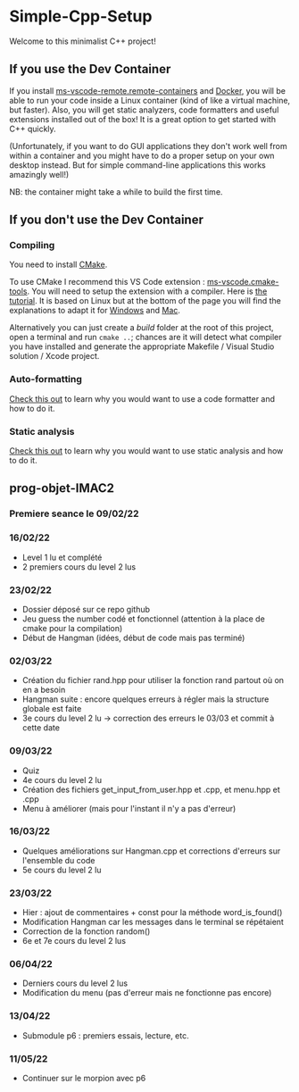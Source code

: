 # Simple-Cpp-Setup

Welcome to this minimalist C++ project!

## If you use the Dev Container

If you install [ms-vscode-remote.remote-containers](https://marketplace.visualstudio.com/items?itemName=ms-vscode-remote.remote-containers) and [Docker](https://www.docker.com/products/docker-desktop), you will be able to run your code inside a Linux container (kind of like a virtual machine, but faster). Also, you will get static analyzers, code formatters and useful extensions installed out of the box! It is a great option to get started with C++ quickly.

(Unfortunately, if you want to do GUI applications they don't work well from within a container and you might have to do a proper setup on your own desktop instead. But for simple command-line applications this works amazingly well!)

NB: the container might take a while to build the first time.

## If you don't use the Dev Container

### Compiling

You need to install [CMake](https://cmake.org/download/).

To use CMake I recommend this VS Code extension : [ms-vscode.cmake-tools](https://marketplace.visualstudio.com/items?itemName=ms-vscode.cmake-tools). You will need to setup the extension with a compiler. Here is [the tutorial](https://code.visualstudio.com/docs/cpp/cmake-linux). It is based on Linux but at the bottom of the page you will find the explanations to adapt it for [Windows](https://code.visualstudio.com/docs/cpp/config-msvc) and [Mac](https://code.visualstudio.com/docs/cpp/config-clang-mac).

Alternatively you can just create a *build* folder at the root of this project, open a terminal and run `cmake ..`; chances are it will detect what compiler you have installed and generate the appropriate Makefile / Visual Studio solution / Xcode project.

### Auto-formatting

[Check this out](https://julesfouchy.github.io//Learn--Clean-Code-With-Cpp/lessons/formatting-tool) to learn why you would want to use a code formatter and how to do it.

### Static analysis

[Check this out](https://julesfouchy.github.io/Learn--Clean-Code-With-Cpp/lessons/static-analysis-and-sanitizers) to learn why you would want to use static analysis and how to do it.



## prog-objet-IMAC2

### Premiere seance le 09/02/22

### 16/02/22
- Level 1 lu et complété
- 2 premiers cours du level 2 lus

### 23/02/22
- Dossier déposé sur ce repo github
- Jeu guess the number codé et fonctionnel (attention à la place de cmake pour la compilation)
- Début de Hangman (idées, début de code mais pas terminé)

### 02/03/22
- Création du fichier rand.hpp pour utiliser la fonction rand partout où on en a besoin
- Hangman suite : encore quelques erreurs à régler mais la structure globale est faite
- 3e cours du level 2 lu
-> correction des erreurs le 03/03 et commit à cette date

### 09/03/22
- Quiz
- 4e cours du level 2 lu
- Création des fichiers get_input_from_user.hpp et .cpp, et menu.hpp et .cpp
- Menu à améliorer (mais pour l'instant il n'y a pas d'erreur)

### 16/03/22
- Quelques améliorations sur Hangman.cpp et corrections d'erreurs sur l'ensemble du code
- 5e cours du level 2 lu

### 23/03/22
- Hier : ajout de commentaires + const pour la méthode word_is_found()
- Modification Hangman car les messages dans le terminal se répétaient
- Correction de la fonction random()
- 6e et 7e cours du level 2 lus

### 06/04/22
- Derniers cours du level 2 lus
- Modification du menu (pas d'erreur mais ne fonctionne pas encore)

### 13/04/22
- Submodule p6 : premiers essais, lecture, etc.

### 11/05/22
- Continuer sur le morpion avec p6